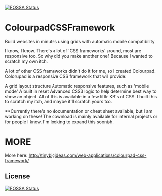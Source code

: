 [![FOSSA Status](https://app.fossa.io/api/projects/git%2Bgithub.com%2FHartmarken%2FColourpadCSSFramework.svg?type=shield)](https://app.fossa.io/projects/git%2Bgithub.com%2FHartmarken%2FColourpadCSSFramework?ref=badge_shield)

ColourpadCSSFramework
=====================

Build websites in minutes using grids with automatic mobile compatibility

I know, I know. There's a lot of 'CSS frameworks' around, most are responsive too. So why did you make another one? Because I wanted to scratch my own itch.

A lot of other CSS frameworks didn't do it for me, so I created Colourpad. Colorupad is a responsive CSS framework that will provide:

A grid layout structure
Automatic responsive features, such as 'mobile mode'
A built in reset
Advanced CSS3 logic to help determine best way to show an object.
All of this is available in a few little KB's of CSS. I built this to scratch my itch, and maybe it'll scratch yours too.

**Currently there's no documentation or cheat sheet available, but I am working on these! The download is mainly available for internal projects or for people I know. I'm looking to expand this soonish.

MORE
=====================

More here: http://tinybigideas.com/web-applications/colourpad-css-framework/


## License
[![FOSSA Status](https://app.fossa.io/api/projects/git%2Bgithub.com%2FHartmarken%2FColourpadCSSFramework.svg?type=large)](https://app.fossa.io/projects/git%2Bgithub.com%2FHartmarken%2FColourpadCSSFramework?ref=badge_large)
